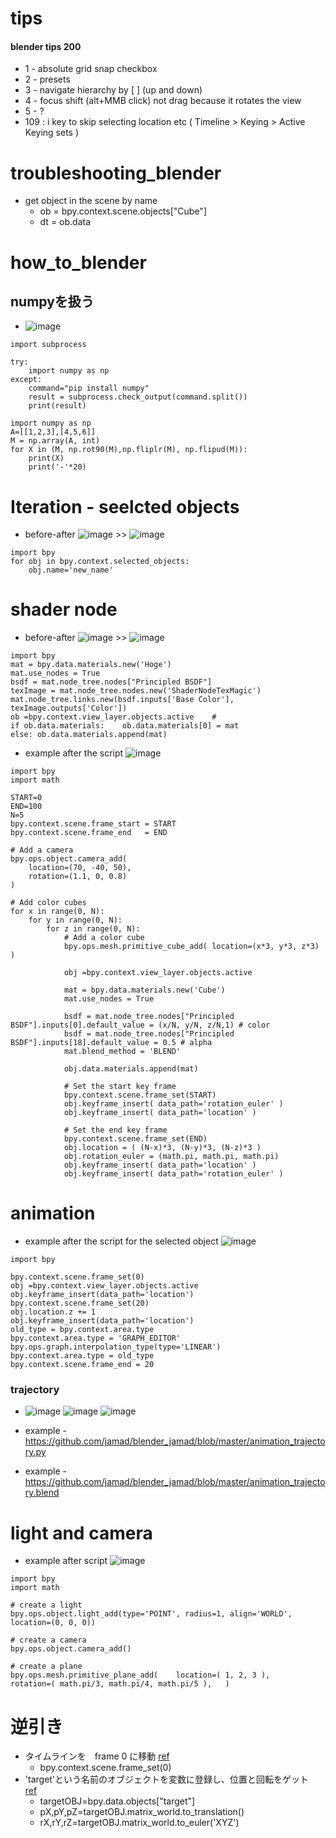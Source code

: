 <link rel="stylesheet" type="text/css" href="/assets/css/styles.css" />

# tips
#### blender tips 200
* 1 - absolute grid snap checkbox
* 2 - presets
* 3 - navigate hierarchy by [ ] (up and down)
* 4 - focus shift (alt+MMB click)  not drag because it rotates the view
* 5 - ?
* 109 : i key to skip selecting location etc  (  Timeline > Keying > Active Keying sets )

# troubleshooting_blender
* get object in the scene by name
  * ob = bpy.context.scene.objects["Cube"]
  * dt = ob.data

# how_to_blender

## numpyを扱う
* ![image](https://github.com/jamad/jamad.github.io/assets/949913/aab25db9-11b8-4ae1-aba4-f5bfb2727e35)

```
import subprocess

try:
    import numpy as np
except:
    command="pip install numpy"
    result = subprocess.check_output(command.split())
    print(result)
   
import numpy as np
A=[[1,2,3],[4,5,6]]
M = np.array(A, int)
for X in (M, np.rot90(M),np.fliplr(M), np.flipud(M)):
    print(X)
    print('-'*20)
```


# Iteration - seelcted objects
* before-after ![image](https://github.com/jamad/jamad.github.io/assets/949913/b84824bb-70d9-4a2a-b074-43d69c9586eb) >>  ![image](https://github.com/jamad/jamad.github.io/assets/949913/1c68a32a-44d5-4d0c-a668-2b2efcd0d8b6)

```
import bpy
for obj in bpy.context.selected_objects:
    obj.name='new_name'
```


# shader node	
* before-after ![image](https://github.com/jamad/jamad.github.io/assets/949913/6aee3d27-9e8f-4bde-bb3a-a9139b3adac8) >> ![image](https://github.com/jamad/jamad.github.io/assets/949913/e4e6b192-0781-4576-9544-fa722ebaee52)

```
import bpy
mat = bpy.data.materials.new('Hoge')
mat.use_nodes = True
bsdf = mat.node_tree.nodes["Principled BSDF"]
texImage = mat.node_tree.nodes.new('ShaderNodeTexMagic')
mat.node_tree.links.new(bsdf.inputs['Base Color'], texImage.outputs['Color'])
ob =bpy.context.view_layer.objects.active    #
if ob.data.materials:    ob.data.materials[0] = mat
else: ob.data.materials.append(mat)           
```

* example after the script ![image](https://github.com/jamad/jamad.github.io/assets/949913/396b55e8-7111-4e59-914a-69157e56adba)

```
import bpy
import math

START=0
END=100
N=5
bpy.context.scene.frame_start = START
bpy.context.scene.frame_end   = END

# Add a camera
bpy.ops.object.camera_add(
    location=(70, -40, 50),
    rotation=(1.1, 0, 0.8)
)

# Add color cubes
for x in range(0, N):
    for y in range(0, N):
        for z in range(0, N):
            # Add a color cube
            bpy.ops.mesh.primitive_cube_add( location=(x*3, y*3, z*3) )
           
            obj =bpy.context.view_layer.objects.active
           
            mat = bpy.data.materials.new('Cube')
            mat.use_nodes = True
           
            bsdf = mat.node_tree.nodes["Principled BSDF"].inputs[0].default_value = (x/N, y/N, z/N,1) # color
            bsdf = mat.node_tree.nodes["Principled BSDF"].inputs[18].default_value = 0.5 # alpha
            mat.blend_method = 'BLEND'

            obj.data.materials.append(mat)
           
            # Set the start key frame
            bpy.context.scene.frame_set(START)
            obj.keyframe_insert( data_path='rotation_euler' )
            obj.keyframe_insert( data_path='location' )
           
            # Set the end key frame
            bpy.context.scene.frame_set(END)
            obj.location = ( (N-x)*3, (N-y)*3, (N-z)*3 )
            obj.rotation_euler = (math.pi, math.pi, math.pi)
            obj.keyframe_insert( data_path='location' )
            obj.keyframe_insert( data_path='rotation_euler' )
```

# animation		
* example after the script for the selected object ![image](https://github.com/jamad/jamad.github.io/assets/949913/ee6ed791-bd66-4beb-b02b-c4fdd339e000)

```
import bpy

bpy.context.scene.frame_set(0)
obj =bpy.context.view_layer.objects.active   
obj.keyframe_insert(data_path='location')
bpy.context.scene.frame_set(20)
obj.location.z += 1
obj.keyframe_insert(data_path='location')
old_type = bpy.context.area.type
bpy.context.area.type = 'GRAPH_EDITOR'
bpy.ops.graph.interpolation_type(type='LINEAR')
bpy.context.area.type = old_type
bpy.context.scene.frame_end = 20
```

### trajectory
* ![image](https://github.com/jamad/jamad.github.io/assets/949913/3c570c40-592e-45fb-8f97-7197b0805b4f) ![image](https://github.com/jamad/jamad.github.io/assets/949913/73029f6d-f891-45b3-82f1-b1582152433a) ![image](https://github.com/jamad/jamad.github.io/assets/949913/7c94287f-626c-459e-abb8-e5fe5c8837e0)


* example - https://github.com/jamad/blender_jamad/blob/master/animation_trajectory.py
* example - https://github.com/jamad/blender_jamad/blob/master/animation_trajectory.blend

# light and camera
* example after script ![image](https://github.com/jamad/jamad.github.io/assets/949913/b5766a5c-a858-4de2-80fb-55effa382515)

```
import bpy
import math

# create a light
bpy.ops.object.light_add(type='POINT', radius=1, align='WORLD', location=(0, 0, 0))

# create a camera
bpy.ops.object.camera_add()

# create a plane
bpy.ops.mesh.primitive_plane_add(    location=( 1, 2, 3 ),    rotation=( math.pi/3, math.pi/4, math.pi/5 ),   )
```


# 逆引き
* タイムラインを　frame 0 に移動 [ref](https://blender.stackexchange.com/questions/14809/location-of-an-object-at-a-specific-frame)
  * bpy.context.scene.frame_set(0)	
* 'target'という名前のオブジェクトを変数に登録し、位置と回転をゲット　[ref](https://blender.stackexchange.com/questions/39677/how-do-you-get-an-objects-position-and-rotation-through-script)
  * targetOBJ=bpy.data.objects["target"]
  * pX,pY,pZ=targetOBJ.matrix_world.to_translation()
  * rX,rY,rZ=targetOBJ.matrix_world.to_euler('XYZ')	



